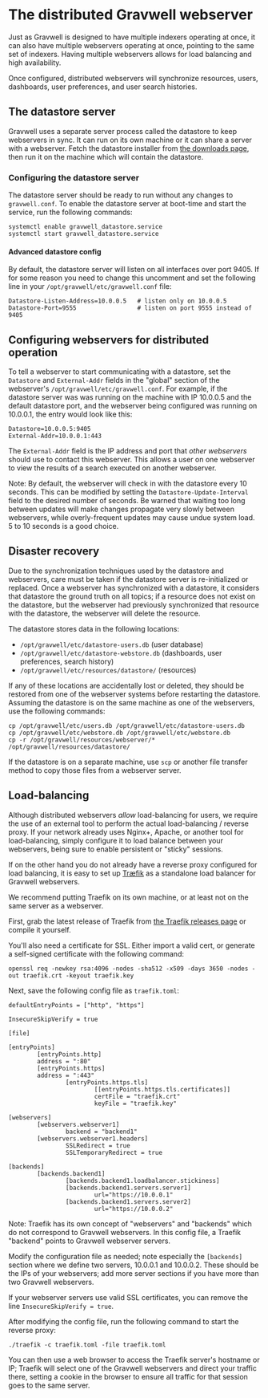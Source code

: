 # The distributed Gravwell webserver

Just as Gravwell is designed to have multiple indexers operating at once, it can also have multiple webservers operating at once, pointing to the same set of indexers. Having multiple webservers allows for load balancing and high availability.

Once configured, distributed webservers will synchronize resources, users, dashboards, user preferences, and user search histories.

## The datastore server

Gravwell uses a separate server process called the datastore to keep webservers in sync. It can run on its own machine or it can share a server with a webserver. Fetch the datastore installer from [the downloads page](#!quickstart/downloads.md), then run it on the machine which will contain the datastore.

### Configuring the datastore server

The datastore server should be ready to run without any changes to `gravwell.conf`. To enable the datastore server at boot-time and start the service, run the following commands:

```
systemctl enable gravwell_datastore.service
systemctl start gravwell_datastore.service
```

#### Advanced datastore config

By default, the datastore server will listen on all interfaces over port 9405. If for some reason you need to change this uncomment and set the following line in your `/opt/gravwell/etc/gravwell.conf` file:

```
Datastore-Listen-Address=10.0.0.5	# listen only on 10.0.0.5
Datastore-Port=9555					# listen on port 9555 instead of 9405
```

## Configuring webservers for distributed operation

To tell a webserver to start communicating with a datastore, set the `Datastore` and `External-Addr` fields in the "global" section of the webserver's `/opt/gravwell/etc/gravwell.conf`. For example, if the datastore server was was running on the machine with IP 10.0.0.5 and the default datastore port, and the webserver being configured was running on 10.0.0.1, the entry would look like this:

```
Datastore=10.0.0.5:9405
External-Addr=10.0.0.1:443
```

The `External-Addr` field is the IP address and port that *other webservers* should use to contact this webserver. This allows a user on one webserver to view the results of a search executed on another webserver.

Note: By default, the webserver will check in with the datastore every 10 seconds. This can be modified by setting the `Datastore-Update-Interval` field to the desired number of seconds. Be warned that waiting too long between updates will make changes propagate very slowly between webservers, while overly-frequent updates may cause undue system load. 5 to 10 seconds is a good choice.

## Disaster recovery

Due to the synchronization techniques used by the datastore and webservers, care must be taken if the datastore server is re-initialized or replaced. Once a webserver has synchronized with a datastore, it considers that datastore the ground truth on all topics; if a resource does not exist on the datastore, but the webserver had previously synchronized that resource with the datastore, the webserver will delete the resource.

The datastore stores data in the following locations:

* `/opt/gravwell/etc/datastore-users.db` (user database)
* `/opt/gravwell/etc/datastore-webstore.db` (dashboards, user preferences, search history)
* `/opt/gravwell/etc/resources/datastore/` (resources)

If any of these locations are accidentally lost or deleted, they should be restored from one of the webserver systems before restarting the datastore. Assuming the datastore is on the same machine as one of the webservers, use the following commands:

```
cp /opt/gravwell/etc/users.db /opt/gravwell/etc/datastore-users.db
cp /opt/gravwell/etc/webstore.db /opt/gravwell/etc/webstore.db
cp -r /opt/gravwell/resources/webserver/* /opt/gravwell/resources/datastore/
```

If the datastore is on a separate machine, use `scp` or another file transfer method to copy those files from a webserver server.

## Load-balancing

Although distributed webservers *allow* load-balancing for users, we require the use of an external tool to perform the actual load-balancing / reverse proxy. If your network already uses Nginx+, Apache, or another tool for load-balancing, simply configure it to load balance between your webservers, being sure to enable persistent or "sticky" sessions.

If on the other hand you do not already have a reverse proxy configured for load balancing, it is easy to set up [Træfik](https://traefik.io) as a standalone load balancer for Gravwell webservers.

We recommend putting Traefik on its own machine, or at least not on the same server as a webserver.

First, grab the latest release of Traefik from [the Traefik releases page](https://github.com/containous/traefik/releases) or compile it yourself.

You'll also need a certificate for SSL. Either import a valid cert, or generate a self-signed certificate with the following command:

```
openssl req -newkey rsa:4096 -nodes -sha512 -x509 -days 3650 -nodes -out traefik.crt -keyout traefik.key
```

Next, save the following config file as `traefik.toml`:

```
defaultEntryPoints = ["http", "https"]

InsecureSkipVerify = true

[file]

[entryPoints]
        [entryPoints.http]
        address = ":80"
        [entryPoints.https]
        address = ":443"
                [entryPoints.https.tls]
                        [[entryPoints.https.tls.certificates]]
                        certFile = "traefik.crt"
                        keyFile = "traefik.key"

[webservers]
        [webservers.webserver1]
                backend = "backend1"
        [webservers.webserver1.headers]
                SSLRedirect = true
                SSLTemporaryRedirect = true

[backends]
        [backends.backend1]
                [backends.backend1.loadbalancer.stickiness]
                [backends.backend1.servers.server1]
                        url="https://10.0.0.1"
                [backends.backend1.servers.server2]
                        url="https://10.0.0.2"
```

Note: Traefik has its own concept of "webservers" and "backends" which do not correspond to Gravwell webservers. In this config file, a Traefik "backend" points to Gravwell webserver servers.

Modify the configuration file as needed; note especially the `[backends]` section where we define two servers, 10.0.0.1 and 10.0.0.2. These should be the IPs of your webservers; add more server sections if you have more than two Gravwell webservers.

If your webserver servers use valid SSL certificates, you can remove the line `InsecureSkipVerify = true`.

After modifying the config file, run the following command to start the reverse proxy:

```
./traefik -c traefik.toml -file traefik.toml
```

You can then use a web browser to access the Traefik server's hostname or IP; Traefik will select one of the Gravwell webservers and direct your traffic there, setting a cookie in the browser to ensure all traffic for that session goes to the same server.
